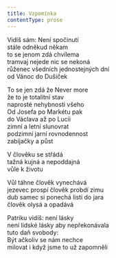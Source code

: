```yaml
---
title: Vzpomínka
contentType: prose
---
```


<section>

Vidíš sám: Není spočinutí  
stále odněkud někam  
to se jenom zdá chvílema  
tramvaj nejede nic se nekoná  
růženec všedních jednostejných dní  
od Vánoc do Dušiček

To se jen zdá že Never more  
že to je totalitní stav  
naprosté nehybnosti všeho  
Od Josefa po Markétu pak  
do Václava až po Lucii  
zimní a letní slunovrat  
podzimní jarní rovnodennost  
zabíjačky a půst

V člověku se střádá  
tažná kujná a nepoddajná  
vůle k životu

Vůl táhne člověk vynechává  
jezevec prospí člověk probdí zimu  
dub samec si ponechá listí do jara  
člověk olysá a opadává

Patriku vidíš: není lásky  
není lidské lásky aby nepřekonávala  
tuto daň svobody:  
Být ačkoliv se nám nechce  
milovat i když jsme to už zapomněli

</section>
